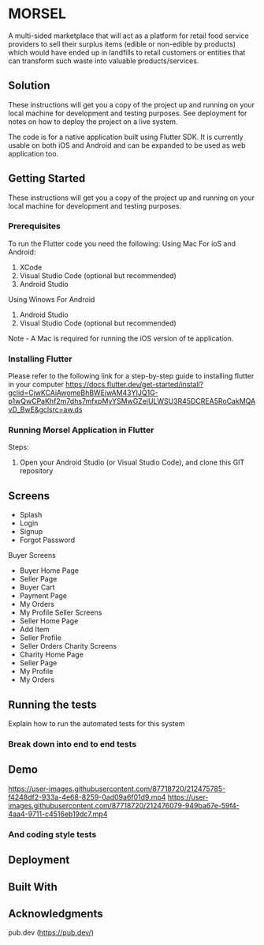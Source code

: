 # MORSEL

A multi-sided marketplace that will act as a platform for retail food service providers to sell their surplus items (edible or non-edible by products) which would have ended up in landfills to retail customers or entities that can transform such waste into valuable products/services.  

## Solution 

These instructions will get you a copy of the project up and running on your local machine for development and testing purposes. See deployment for notes on how to deploy the project on a live system.

The code is for a native application built using Flutter SDK. It is currently usable on both iOS and Android and can be expanded to be used as web application too.

## Getting Started

These instructions will get you a copy of the project up and running on your local machine for development and testing purposes. 

### Prerequisites
To run the Flutter code you need the following:
Using Mac For ioS and Android:
1. XCode
2. Visual Studio Code (optional but recommended)
3. Android Studio

Using Winows For Android
1. Android Studio
2. Visual Studio Code (optional but recommended)

Note - A Mac is required for running the iOS version of te application.


### Installing Flutter

Please refer to the following link for a step-by-step guide to installing flutter in your computer
https://docs.flutter.dev/get-started/install?gclid=CjwKCAiAwomeBhBWEiwAM43YIJQ1G-p1wQwCPaKhf2m7dhs7mfxpMyYSMwGZeiULWSU3R45DCREA5RoCakMQAvD_BwE&gclsrc=aw.ds

### Running Morsel Application in Flutter

Steps:
1. Open your Android Studio (or Visual Studio Code), and clone this GIT repository 

## Screens

* Splash
* Login
* Signup
* Forgot Password

Buyer Screens
  * Buyer Home Page
  * Seller Page
  * Buyer Cart
  * Payment Page
  * My Orders
  * My Profile
Seller Screens
  * Seller Home Page
  * Add Item
  * Seller Profile
  * Seller Orders
Charity Screens
  * Charity Home Page
  * Seller Page
  * My Profile
  * My Orders


## Running the tests

Explain how to run the automated tests for this system

### Break down into end to end tests

## Demo



https://user-images.githubusercontent.com/87718720/212475785-f4248df2-933a-4e68-8259-0ad09a6f01d9.mp4
https://user-images.githubusercontent.com/87718720/212476079-949ba67e-59f4-4aa4-9711-c4516eb19dc7.mp4



### And coding style tests


## Deployment


## Built With


## Acknowledgments
pub.dev (https://pub.dev/)



